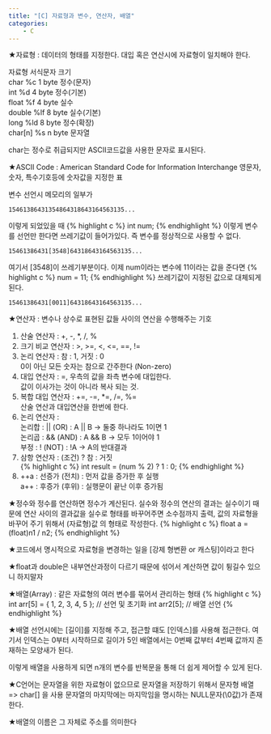 ```yaml
---
title: "[C] 자료형과 변수, 연산자, 배열"
categories:
    - C
---
```

★자료형 : 데이터의 형태를 지정한다. 대입 혹은 연산시에 자료형이 일치해야 한다.

자료형	서식문자	크기<br>
char	%c			1 byte	정수(문자)<br>
int		%d			4 byte	정수(기본)<br>
float	%f			4 byte	실수<br>
double	%lf			8 byte	실수(기본)<br>
long	%ld			8 byte	정수(확장)<br>
char[n]	%s			n byte	문자열

char는 정수로 취급되지만 ASCII코드값을 사용한 문자로 표시된다.

★ASCII Code : American Standard Code for Information Interchange
영문자, 숫자, 특수기호등에 숫자값을 지정한 표

변수 선언시 메모리의 일부가

	15461386431354864318643164563135...

이렇게 되었있을 때
{% highlight c %}
int num;
{% endhighlight %}
이렇게 변수를 선언만 한다면 쓰레기값이 들어가있다.
즉 변수를 정상적으로 사용할 수 없다.

	15461386431[3548]64318643164563135...

여기서 \[3548\]이 쓰레기부분이다. 이제 num이라는 변수에 11이라는 값을 준다면
{% highlight c %}
num = 11;
{% endhighlight %}
쓰레기값이 지정된 값으로 대체되게 된다.

	15461386431[0011]64318643164563135...



★연산자 : 변수나 상수로 표현된 값들 사이의 연산을 수행해주는 기호

1. 산술 연산자 : +, -, *, /, %
2. 크기 비교 연산자 : >, >=, <, <=, ==, !=
3. 논리 연산자 : 참 : 1, 거짓 : 0<br>
0이 아닌 모든 숫자는 참으로 간주한다 (Non-zero)
4. 대입 연산자 : =, 우측의 값을 좌측 변수에 대입한다.<br>
값이 이사가는 것이 아니라 복사 되는 것.
5. 복합 대입 연산자 : +=, -=, *=, /=, %=<br>
산술 연산과 대입연산을 한번에 한다.
6. 논리 연산자 : <br>
논리합 : || (OR)	:	A || B	->	 둘중 하나라도 1이면 1<br>
논리곱 : && (AND)	:	A && B	->	 모두 1이어야 1<br>
부정 : ! (NOT)		:	!A		->	 A의 반대결과<br>
7. 삼항 연산자 : (조건) ? 참 : 거짓<br>
{% highlight c %}
int result = (num % 2) ? 1 : 0;
{% endhighlight %}
8. ++a : 선증가 (전치) : 먼저 값을 증가한 후 실행<br>
a++ : 후증가 (후위)	: 실행문이 끝난 이후 증가됨


★정수와 정수를 연산하면 정수가 계산된다. 실수와 정수의 연산의 결과는 실수이기 때문에 연산 사이의 결과값을 실수로 형태를 바꾸어주면
소수점까지 출력, 값의 자료형을 바꾸어 주기 위해서 (자료형)값 의 형태로 작성한다. 
{% highlight c %}
float a = (float)n1 / n2;
{% endhighlight %}

★코드에서 명시적으로 자료형을 변경하는 일을 [강제 형변환 or 캐스팅]이라고 한다

★float과 double은 내부연산과정이 다르기 때문에 섞어서 계산하면 값이 튕길수 있으니 하지말자


★배열(Array) : 같은 자료형의 여러 변수를 묶어서 관리하는 형태
{% highlight c %}
int arr[5] = { 1, 2, 3, 4, 5 };	//	선언 및 초기화
int arr2[5];	//	배열 선언
{% endhighlight %}

★배열 선언시에는 \[길이\]를 지정해 주고, 접근할 떄도 \[인덱스\]를 사용해 접근한다. 
여기서 인덱스는 0부터 시작하므로 길이가 5인 배열에서는 0번째 값부터 4번째 값까지 존재하는 모양새가 된다.

이렇게 배열을 사용하게 되면 n개의 변수를 반복문을 통해 더 쉽게 제어할 수 있게 된다.

★C언어는 문자열을 위한 자료형이 없으므로 문자열을 저장하기 위해서 문자형 배열 => char[] 을 사용
문자열의 마지막에는 마지막임을 명시하는 NULL문자(\0값)가 존재한다.

★배열의 이름은 그 자체로 주소를 의미한다